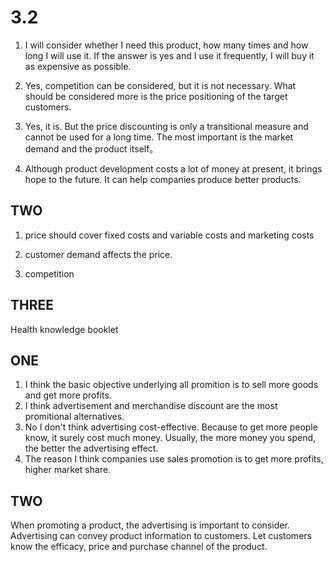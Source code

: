 # 3.2



1. I will consider whether I need this product, how many times and how long I will use it. If the answer is yes and I use it frequently, I will buy it as expensive as possible.

2. Yes, competition can be considered, but it is not necessary. What should be considered more is the price positioning of the target customers.

3. Yes, it is. But the price discounting is only a transitional measure and cannot be used for a long time. The most important is the market demand and the product itself。

4. Although product development costs a lot of money at present, it brings hope to the future. It can help companies produce better products.




## TWO 
1. price should cover fixed costs and variable costs and marketing costs

2. customer demand affects the price. 

3. competition





## THREE


Health knowledge booklet







## ONE
1. I think the basic objective underlying all promition is to sell more goods and get more profits.
2. I think advertisement and merchandise discount are the most promitional alternatives.
3. No I don't think advertising cost-effective. Because to get more people know, it surely cost much money. Usually, the more money you spend, the better the advertising effect.
4. The reason I think companies use sales promotion is to get more profits, higher market share.

## TWO
When promoting a product, the advertising is important to consider. Advertising can convey product information to customers. Let customers know the efficacy, price and purchase channel of the product. 





